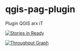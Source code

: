 # qgis-pag-plugin
Plugin QGIS arx iT


[![Stories in Ready](https://badge.waffle.io/Geoportail-Luxembourg/qgis-pag-plugin.svg?label=ready&title=Ready)](http://waffle.io/Geoportail-Luxembourg/qgis-pag-plugin)


[![Throughput Graph](https://graphs.waffle.io/Geoportail-Luxembourg/qgis-pag-plugin/throughput.svg)](https://waffle.io/Geoportail-Luxembourg/qgis-pag-plugin/metrics)
